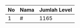 | No | Nama            | Jumlah Level |
|----|-----------------|--------------|
| 1  | #    |    1165        |
